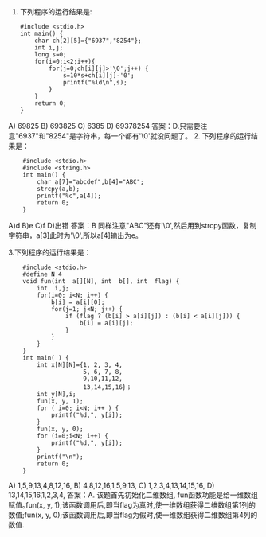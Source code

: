 ﻿ 1. 下列程序的运行结果是:
 

        #include <stdio.h>
        int main() {
        	char ch[2][5]={"6937","8254"};
	        int i,j;
	        long s=0;
	        for(i=0;i<2;i++){
		        for(j=0;ch[i][j]>'\0';j++) {
			        s=10*s+ch[i][j]-'0';
			        printf("%ld\n",s);
			    }
		    }
            return 0;
        } 

A) 69825
B) 693825
C) 6385 
D) 69378254
答案：D.只需要注意"6937"和"8254"是字符串，每一个都有'\0'就没问题了。
 2. 下列程序的运行结果是：
 

        #include <stdio.h>
        #include <string.h> 
        int main() {
	        char a[7]="abcdef",b[4]="ABC";
	        strcpy(a,b);
	        printf("%c",a[4]); 
            return 0;
        }
A)d
B)e
C)f
D)出错
答案：B 同样注意"ABC"还有'\0',然后用到strcpy函数，复制字符串，a[3]此时为'\0',所以a[4]输出为e。

3.下列程序的运行结果是：
 

        #include <stdio.h>
        #define N 4   
        void fun(int  a[][N], int  b[], int  flag) {
    	    int  i,j;          
	        for(i=0; i<N; i++) {
	    	    b[i] = a[i][0];         
	        	for(j=1; j<N; j++) {     
	        	    if (flag ? (b[i] > a[i][j]) : (b[i] < a[i][j])) {
		    	        b[i] = a[i][j];
		    	    }
		    	}
	        }  
        } 
        int main( ) { 
	        int x[N][N]={1, 2, 3, 4,
	                     5, 6, 7, 8,
	                     9,10,11,12,
	                     13,14,15,16}；
	        int y[N],i;     
            fun(x, y, 1);        
	        for ( i=0; i<N; i++ ) {
	            printf("%d,", y[i]);
	        }
	        fun(x, y, 0);      
	        for (i=0;i<N; i++) {
	            printf("%d,", y[i]);
	        }
	        printf("\n");
	        return 0;
        }
A)  1,5,9,13,4,8,12,16,
B)  4,8,12,16,1,5,9,13,
C)  1,2,3,4,13,14,15,16,
D)  13,14,15,16,1,2,3,4,
答案：A.  该题首先初始化二维数组, fun函数功能是给一维数组赋值｡fun(x, y, 1);该函数调用后,即当flag为真时,使一维数组获得二维数组第1列的数值;fun(x, y, 0);该函数调用后,即当flag为假时,使一维数组获得二维数组第4列的数值.